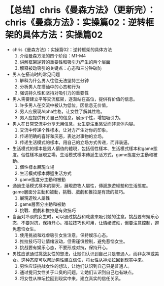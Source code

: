 # 【总结】chris《曼森方法》（更新完）：chris《曼森方法》：实操篇02：逆转框架的具体方法：实操篇02

-   chris《曼森方法》：实操篇02：逆转框架的具体方法
    1.  介绍曼森方法的四个阶段：M1-M4
    2.  讲解框架逆转的重要性和吸引力产生的两个层面
    3.  解释被动吸引的关键点：心态和三分钟破防
-   男人在搭讪时的常见问题
    1.  解释为什么男人往往无法坚持三分钟
    2.  分析男人在搭讪中的心态和行为
    3.  强调持久性和坚持对吸引力的重要性
-   男人需要建立平等交流框架，逐渐站在高位，提供有价值的信息。
    1.  许多男人在交流中被认为低位，因信息无价值。
    2.  男人应展现Alpha性格，让女性了解其性格。
    3.  男人应提供有关自己的信息，展示个性，增加吸引力。
-   男人在日常交流中分享无用信息，女生更注重感受而非具体内容。
    1.  交流中传递个性樣本，让对方产生对你的印象。
    2.  传递明确的喜好和厌恶，表达对事物的立场。
    3.  传递生活模式的樣本，用自己的立场方式传递，而非装逼。
-   生活模式的樣本是男人價值的體現，包括個性樣本、生活模式樣本和game態度。個性樣本展現立場，生活模式樣本傳遞生活方式，game態度分主動和被動。
    1.  個性樣本展現立場
    2.  生活模式樣本傳遞生活方式
    3.  game態度分主動和被動
-   通過生活模式樣本的聊天，展現遊牧人屬性，傳遞旅遊經驗和生活態度。game層面分主動和被動，挑戰、戲劇和推拉是有效的技巧。
    1.  展現遊牧人屬性
    2.  game層面分主動和被動
    3.  挑戰、戲劇和推拉是有效技巧
-   当面对冷淡的女生时，可以通过挑战和戏虐来吸引她的注意。挑战要有娱乐心态，不要对抗，保持开心。推拉技巧也可用，让情绪波动，但要注意控制，避免惹恼女生。
    1.  使用挑战和戏虐吸引女生注意，保持娱乐心态。
    2.  推拉技巧可让情绪波动，但需谨慎控制，避免惹恼女生。
    3.  挑战要有娱乐心态，不要形成对抗，保持开心。
-   男性应该通过挑战女性的想法，让她们认识到自己只是普通人，而非女神或美女。这种态度可以帮助男性建立信任，将女性从神坛拉回到现实中来。
    1.  男性应该挑战女性的想法，让她们认识到自己只是普通人。
    2.  通过提问女性关于口臭的问题，让她们认识到自己也有缺点。
    3.  将女性从神坛拉回到现实中来，建立真实的信任关系。